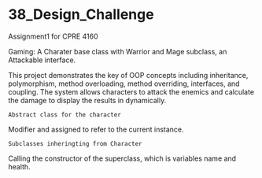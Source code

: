 # 38_Design_Challenge
Assignment1 for CPRE 4160

Gaming: A Charater base class with Warrior and Mage subclass, an Attackable interface.

This project demonstrates the key of OOP concepts including inheritance, polymorphism, method overloading, method overriding, interfaces, and coupling. The system allows characters to attack the enemics and calculate the damage to display the results in dynamically. 

    Abstract class for the character
Modifier and assigned to refer to the current instance.

    Subclasses inheringting from Character
Calling the constructor of the superclass, which is variables name and health.




